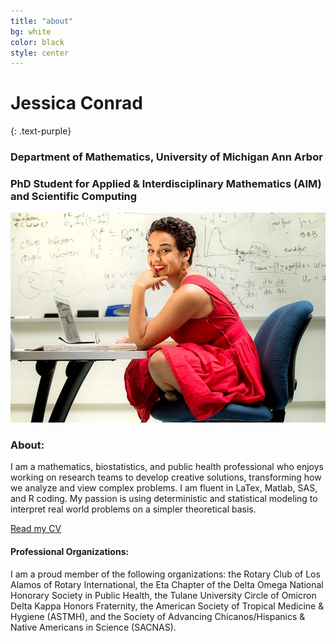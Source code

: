```yaml
---
title: "about"
bg: white
color: black
style: center 
---
```


# Jessica Conrad
{: .text-purple}

### Department of Mathematics, University of Michigan Ann Arbor
### PhD Student for Applied & Interdisciplinary Mathematics (AIM) and Scientific Computing

![This is a photo](./img/Jconrad.jpg)

### About:
I am a mathematics, biostatistics, and public health professional who enjoys working on research teams to develop creative solutions, transforming how we analyze and view complex problems. 
I am fluent in LaTex, Matlab, SAS, and R coding. 
My passion is using deterministic and statistical modeling to interpret real world problems on a simpler theoretical basis.

[Read my CV](./pdf/Conrad_LongCV_2019.pdf)

#### Professional Organizations:
I am a proud member of the following organizations: the Rotary Club of Los Alamos of Rotary International, the Eta Chapter of the Delta Omega National Honorary Society in Public Health, the Tulane University Circle of Omicron Delta Kappa Honors Fraternity, the American Society of Tropical Medicine & Hygiene (ASTMH), and the Society of Advancing Chicanos/Hispanics & Native Americans in Science (SACNAS).


